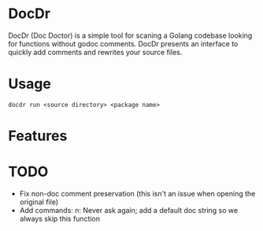 # DocDr

DocDr (Doc Doctor) is a simple tool for scaning a Golang codebase looking for
functions without godoc comments.  DocDr presents an interface to quickly add
comments and rewrites your source files.

# Usage
```
docdr run <source directory> <package name>
```

# Features


# TODO
* Fix non-doc comment preservation (this isn't an issue when opening the original file)
* Add commands:
	n: Never ask again; add a default doc string so we always skip this function
